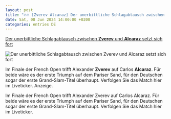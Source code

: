 ```yaml
---
layout: post
title: "🔥🔥 [Zverev Alcaraz] Der unerbittliche Schlagabtausch zwischen <b>Zverev</b> und <b>Alcaraz</b> setzt sich fort"
date: Sat, 08 Jun 2024 14:00:00 +0200
categories: entries DE
---
```

[Der unerbittliche Schlagabtausch zwischen <b>Zverev</b> und <b>Alcaraz</b> setzt sich fort](https://www.welt.de/sport/tennis/article251935420/French-Open-Unerbittlicher-Schlagabtausch-zwischen-Zverev-und-Alcaraz-setzt-sich-fort.html)

![Der unerbittliche Schlagabtausch zwischen <b>Zverev</b> und <b>Alcaraz</b> setzt sich fort](https://img.welt.de/img/sport/tennis/mobile251940386/9051352067-ci16x9-w1200/French-Open.jpg)

Im Finale der French Open trifft Alexander <b>Zverev</b> auf Carlos <b>Alcaraz</b>. Für beide wäre es der erste Triumph auf dem Pariser Sand, für den Deutschen sogar der erste Grand-Slam-Titel überhaupt. Verfolgen Sie das Match hier im Liveticker. Anzeige.

Im Finale der French Open trifft Alexander Zverev auf Carlos Alcaraz. Für beide wäre es der erste Triumph auf dem Pariser Sand, für den Deutschen sogar der erste Grand-Slam-Titel überhaupt. Verfolgen Sie das Match hier im Liveticker.

